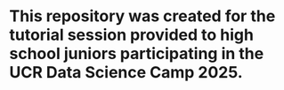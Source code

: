 # This repository was created for the tutorial session provided to high school juniors participating in the UCR Data Science Camp 2025.

